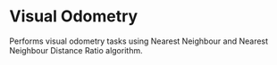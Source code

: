 # Visual Odometry

Performs visual odometry tasks using Nearest Neighbour and Nearest Neighbour Distance Ratio algorithm.
